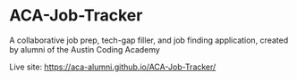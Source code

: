 # ACA-Job-Tracker
A collaborative job prep, tech-gap filler, and job finding application, created by alumni of the Austin Coding Academy

Live site: https://aca-alumni.github.io/ACA-Job-Tracker/
